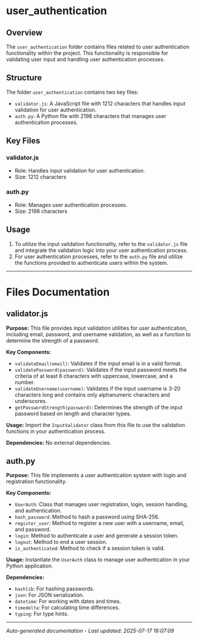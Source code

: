 # user_authentication

## Overview
The `user_authentication` folder contains files related to user authentication functionality within the project. This functionality is responsible for validating user input and handling user authentication processes.

## Structure
The folder `user_authentication` contains two key files:
- `validator.js`: A JavaScript file with 1212 characters that handles input validation for user authentication.
- `auth.py`: A Python file with 2198 characters that manages user authentication processes.

## Key Files
### validator.js
- Role: Handles input validation for user authentication.
- Size: 1212 characters

### auth.py
- Role: Manages user authentication processes.
- Size: 2198 characters

## Usage
1. To utilize the input validation functionality, refer to the `validator.js` file and integrate the validation logic into your user authentication process.
2. For user authentication processes, refer to the `auth.py` file and utilize the functions provided to authenticate users within the system.

---

# Files Documentation

## validator.js

**Purpose:** This file provides input validation utilities for user authentication, including email, password, and username validation, as well as a function to determine the strength of a password.

**Key Components:**
- `validateEmail(email)`: Validates if the input email is in a valid format.
- `validatePassword(password)`: Validates if the input password meets the criteria of at least 8 characters with uppercase, lowercase, and a number.
- `validateUsername(username)`: Validates if the input username is 3-20 characters long and contains only alphanumeric characters and underscores.
- `getPasswordStrength(password)`: Determines the strength of the input password based on length and character types.

**Usage:** Import the `InputValidator` class from this file to use the validation functions in your authentication process.

**Dependencies:** No external dependencies.

## auth.py

**Purpose:** This file implements a user authentication system with login and registration functionality.

**Key Components:**
- `UserAuth`: Class that manages user registration, login, session handling, and authentication.
- `hash_password`: Method to hash a password using SHA-256.
- `register_user`: Method to register a new user with a username, email, and password.
- `login`: Method to authenticate a user and generate a session token.
- `logout`: Method to end a user session.
- `is_authenticated`: Method to check if a session token is valid.

**Usage:** Instantiate the `UserAuth` class to manage user authentication in your Python application.

**Dependencies:** 
- `hashlib`: For hashing passwords.
- `json`: For JSON serialization.
- `datetime`: For working with dates and times.
- `timedelta`: For calculating time differences.
- `typing`: For type hints.

---
*Auto-generated documentation - Last updated: 2025-07-17 16:07:09*
